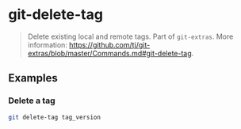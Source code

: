 # git-delete-tag

> Delete existing local and remote tags. Part of `git-extras`. More information: <https://github.com/tj/git-extras/blob/master/Commands.md#git-delete-tag>.

## Examples

### Delete a tag

```bash
git delete-tag tag_version
```
